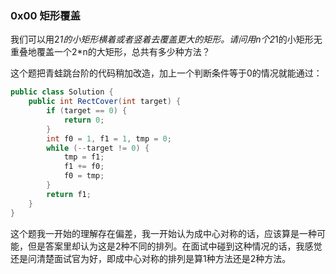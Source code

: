 ### 0x00 矩形覆盖

我们可以用2*1的小矩形横着或者竖着去覆盖更大的矩形。请问用n个2*1的小矩形无重叠地覆盖一个2*n的大矩形，总共有多少种方法？

这个题把青蛙跳台阶的代码稍加改造，加上一个判断条件等于0的情况就能通过：

```java
public class Solution {
    public int RectCover(int target) {
        if (target == 0) {
            return 0;
        }
        int f0 = 1, f1 = 1, tmp = 0;
        while (--target != 0) {
            tmp = f1;
            f1 += f0;
            f0 = tmp;
        }
        return f1;
    }
}
```

这个题我一开始的理解存在偏差，我一开始认为成中心对称的话，应该算是一种可能，但是答案里却认为这是2种不同的排列。在面试中碰到这种情况的话，我感觉还是问清楚面试官为好，即成中心对称的排列是算1种方法还是2种方法。

